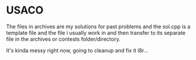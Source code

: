 # USACO
The files in archives are my solutions for past problems and the sol.cpp is a template file and the file i usually work in and then transfer to its separate file in the archives or contests folder/directory.

It's kinda messy right now, going to cleanup and fix it l8r... 
